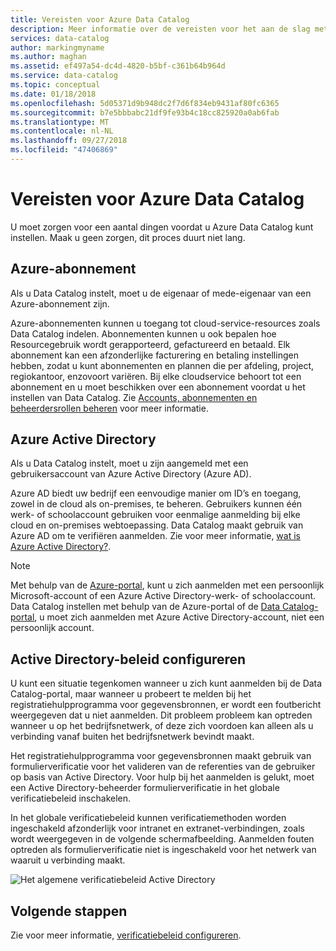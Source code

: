 ```yaml
---
title: Vereisten voor Azure Data Catalog
description: Meer informatie over de vereisten voor het aan de slag met Azure Data Catalog.
services: data-catalog
author: markingmyname
ms.author: maghan
ms.assetid: ef497a54-dc4d-4820-b5bf-c361b64b964d
ms.service: data-catalog
ms.topic: conceptual
ms.date: 01/18/2018
ms.openlocfilehash: 5d05371d9b948dc2f7d6f834eb9431af80fc6365
ms.sourcegitcommit: b7e5bbbabc21df9fe93b4c18cc825920a0ab6fab
ms.translationtype: MT
ms.contentlocale: nl-NL
ms.lasthandoff: 09/27/2018
ms.locfileid: "47406869"
---
```

# <a name="azure-data-catalog-prerequisites"></a>Vereisten voor Azure Data Catalog

U moet zorgen voor een aantal dingen voordat u Azure Data Catalog kunt instellen. Maak u geen zorgen, dit proces duurt niet lang.

## <a name="azure-subscription"></a>Azure-abonnement
Als u Data Catalog instelt, moet u de eigenaar of mede-eigenaar van een Azure-abonnement zijn.

Azure-abonnementen kunnen u toegang tot cloud-service-resources zoals Data Catalog indelen. Abonnementen kunnen u ook bepalen hoe Resourcegebruik wordt gerapporteerd, gefactureerd en betaald. Elk abonnement kan een afzonderlijke facturering en betaling instellingen hebben, zodat u kunt abonnementen en plannen die per afdeling, project, regiokantoor, enzovoort variëren. Bij elke cloudservice behoort tot een abonnement en u moet beschikken over een abonnement voordat u het instellen van Data Catalog. Zie [Accounts, abonnementen en beheerdersrollen beheren](../active-directory/users-groups-roles/directory-assign-admin-roles.md) voor meer informatie.

## <a name="azure-active-directory"></a>Azure Active Directory
Als u Data Catalog instelt, moet u zijn aangemeld met een gebruikersaccount van Azure Active Directory (Azure AD).

Azure AD biedt uw bedrijf een eenvoudige manier om ID’s en toegang, zowel in de cloud als on-premises, te beheren. Gebruikers kunnen één werk- of schoolaccount gebruiken voor eenmalige aanmelding bij elke cloud en on-premises webtoepassing. Data Catalog maakt gebruik van Azure AD om te verifiëren aanmelden. Zie voor meer informatie, [wat is Azure Active Directory?](../active-directory/fundamentals/active-directory-whatis.md).

> [!NOTE]
> Met behulp van de [Azure-portal](http://portal.azure.com/), kunt u zich aanmelden met een persoonlijk Microsoft-account of een Azure Active Directory-werk- of schoolaccount. Data Catalog instellen met behulp van de Azure-portal of de [Data Catalog-portal](http://www.azuredatacatalog.com), u moet zich aanmelden met Azure Active Directory-account, niet een persoonlijk account.
>
>

## <a name="active-directory-policy-configuration"></a>Active Directory-beleid configureren
U kunt een situatie tegenkomen wanneer u zich kunt aanmelden bij de Data Catalog-portal, maar wanneer u probeert te melden bij het registratiehulpprogramma voor gegevensbronnen, er wordt een foutbericht weergegeven dat u niet aanmelden. Dit probleem probleem kan optreden wanneer u op het bedrijfsnetwerk, of deze zich voordoen kan alleen als u verbinding vanaf buiten het bedrijfsnetwerk bevindt maakt.

Het registratiehulpprogramma voor gegevensbronnen maakt gebruik van formulierverificatie voor het valideren van de referenties van de gebruiker op basis van Active Directory. Voor hulp bij het aanmelden is gelukt, moet een Active Directory-beheerder formulierverificatie in het globale verificatiebeleid inschakelen.

In het globale verificatiebeleid kunnen verificatiemethoden worden ingeschakeld afzonderlijk voor intranet en extranet-verbindingen, zoals wordt weergegeven in de volgende schermafbeelding. Aanmelden fouten optreden als formulierverificatie niet is ingeschakeld voor het netwerk van waaruit u verbinding maakt.

 ![Het algemene verificatiebeleid Active Directory](./media/data-catalog-prerequisites/global-auth-policy.png)

## <a name="next-steps"></a>Volgende stappen
Zie voor meer informatie, [verificatiebeleid configureren](https://technet.microsoft.com/library/dn486781.aspx).
